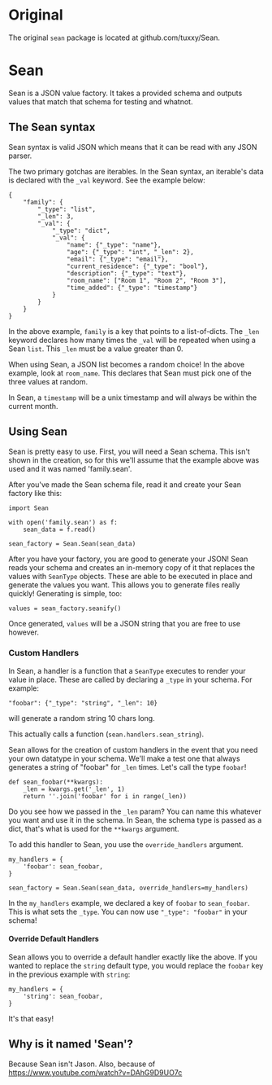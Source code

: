 # Original

The original `sean` package is located at github.com/tuxxy/Sean.

# Sean
Sean is a JSON value factory. It takes a provided schema and outputs values
that match that schema for testing and whatnot.

## The Sean syntax
Sean syntax is valid JSON which means that it can be read with any JSON parser.

The two primary gotchas are iterables. In the Sean syntax, an iterable's data
is declared with the `_val` keyword. See the example below:

```
{
    "family": {
        "_type": "list",
        "_len": 3,
        "_val": {
            "_type": "dict",
            "_val": {
                "name": {"_type": "name"},
                "age": {"_type": "int", "_len": 2},
                "email": {"_type": "email"},
                "current_residence": {"_type": "bool"},
                "description": {"_type": "text"},
                "room_name": ["Room 1", "Room 2", "Room 3"],
                "time_added": {"_type": "timestamp"}
            }
        }
    }
}
```

In the above example, `family` is a key that points to a list-of-dicts. The
`_len` keyword declares how many times the `_val` will be repeated when using a
Sean `list`. This `_len` must be a value greater than 0.

When using Sean, a JSON list becomes a random choice! In the above example,
look at `room_name`. This declares that Sean must pick one of the three values
at random.

In Sean, a `timestamp` will be a unix timestamp and will always be within the
current month.

## Using Sean
Sean is pretty easy to use. First, you will need a Sean schema. This isn't
shown in the creation, so for this we'll assume that the example above was used
and it was named 'family.sean'.

After you've made the Sean schema file, read it and create your Sean factory
like this:
```
import Sean

with open('family.sean') as f:
    sean_data = f.read()

sean_factory = Sean.Sean(sean_data)
```

After you have your factory, you are good to generate your JSON! Sean reads
your schema and creates an in-memory copy of it that replaces the values
with `SeanType` objects. These are able to be executed in place and generate
the values you want. This allows you to generate files really quickly!
Generating is simple, too:
```
values = sean_factory.seanify()
```

Once generated, `values` will be a JSON string that you are free to use
however.

### Custom Handlers
In Sean, a handler is a function that a `SeanType` executes to render your
value in place. These are called by declaring a `_type` in your schema. For
example:
```
"foobar": {"_type": "string", "_len": 10}
```
will generate a random string 10 chars long.

This actually calls a function (`sean.handlers.sean_string`).

Sean allows for the creation of custom handlers in the event that you need
your own datatype in your schema. We'll make a test one that always generates
a string of "foobar" for `_len` times. Let's call the type `foobar`!
```
def sean_foobar(**kwargs):
    _len = kwargs.get('_len', 1)
    return ''.join('foobar' for i in range(_len))
```

Do you see how we passed in the `_len` param? You can name this whatever you
want and use it in the schema. In Sean, the schema type is passed as a dict,
that's what is used for the `**kwargs` argument.

To add this handler to Sean, you use the `override_handlers` argument.
```
my_handlers = {
    'foobar': sean_foobar,
}

sean_factory = Sean.Sean(sean_data, override_handlers=my_handlers)
```

In the `my_handlers` example, we declared a key of `foobar` to `sean_foobar`.
This is what sets the `_type`. You can now use `"_type": "foobar"` in your
schema!

#### Override Default Handlers
Sean allows you to override a default handler exactly like the above. If you
wanted to replace the `string` default type, you would replace the `foobar` key
in the previous example with `string`:
```
my_handlers = {
    'string': sean_foobar,
}
```

It's that easy!
        
## Why is it named 'Sean'?
Because Sean isn't Jason.
Also, because of https://www.youtube.com/watch?v=DAhG9D9UO7c
